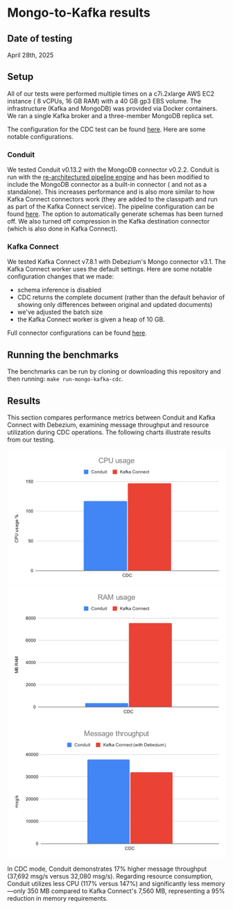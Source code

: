 # Mongo-to-Kafka results

## Date of testing

April 28th, 2025

## Setup

All of our tests were performed multiple times on a c7i.2xlarge AWS EC2 instance (
8 vCPUs, 16 GB RAM) with a 40 GB gp3 EBS volume. The infrastructure (Kafka and
MongoDB) was provided via Docker containers. We ran a single Kafka broker and a
three-member MongoDB replica set.

The configuration for the CDC test can be
found [here](https://github.com/ConduitIO/streaming-benchmarks/blob/37a666ad97ff495465bd18e3c6d53b35b16bf5f1/benchmarks/mongo-kafka-cdc/benchi.yml).
Here are some notable configurations.

### Conduit

We tested Conduit v0.13.2 with the MongoDB connector v0.2.2. Conduit is run with
the [re-architectured pipeline engine](https://meroxa.com/blog/optimizing-conduit-5x-the-throughput/)
and has been modified to include the MongoDB connector as a built-in connector (
and not as a standalone). This increases performance and is also more similar to
how Kafka Connect connectors work (they are added to the classpath and run as
part of the Kafka Connect service). The pipeline configuration can be
found [here](https://github.com/ConduitIO/streaming-benchmarks/blob/37a666ad97ff495465bd18e3c6d53b35b16bf5f1/benchmarks/mongo-kafka-cdc/conduit/pipeline.yml).
The option to automatically generate schemas has been turned off. We also turned
off compression in the Kafka destination connector (which is also done in Kafka
Connect).

### Kafka Connect

We tested Kafka Connect v7.8.1 with Debezium's Mongo connector v3.1. The Kafka
Connect worker uses the default settings. Here are some notable configuration
changes that we made:

- schema inference is disabled
- CDC returns the complete document (rather than the default behavior of showing only differences
between original and updated documents)
- we've adjusted the batch size
- the Kafka Connect worker is given a heap of 10 GB.

Full connector configurations can be
found [here](https://github.com/ConduitIO/streaming-benchmarks/blob/37a666ad97ff495465bd18e3c6d53b35b16bf5f1/benchmarks/mongo-kafka-cdc/kafka-connect-dbz/data/connector.json).

## Running the benchmarks

The benchmarks can be run by cloning or downloading this repository and then
running: `make run-mongo-kafka-cdc`.

## Results

This section compares performance metrics between Conduit and Kafka Connect with
Debezium, examining message throughput and resource utilization during CDC
operations. The following charts illustrate results from our testing.

![CPU Usage Graph](cpu-usage.svg)
![Memory Usage Graph](memory-usage.svg)
![Message Throughput Graph](message-throughput.svg)

In CDC mode, Conduit demonstrates 17% higher message throughput (37,692 msg/s
versus 32,080 msg/s). Regarding resource consumption, Conduit utilizes less
CPU (117% versus 147%) and significantly less memory—only 350 MB compared to
Kafka Connect's 7,560 MB, representing a 95% reduction in memory requirements.
